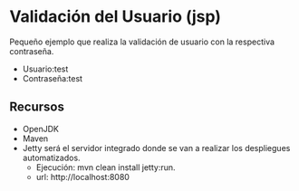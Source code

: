 # Validación del Usuario (jsp)

Pequeño ejemplo que realiza la validación de usuario con la respectiva contraseña.
* Usuario:test
* Contraseña:test

## Recursos
- OpenJDK
- Maven
- Jetty será el servidor integrado donde se van a realizar los despliegues automatizados.
  - Ejecución: mvn clean install jetty:run.
  - url: http://localhost:8080
    
